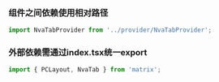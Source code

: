 ### 组件之间依赖使用相对路径
```jsx
import NvaTabProvider from '../provider/NvaTabProvider';
```
### 外部依赖需通过index.tsx统一export
```jsx
import { PCLayout, NvaTab } from 'matrix';
```
